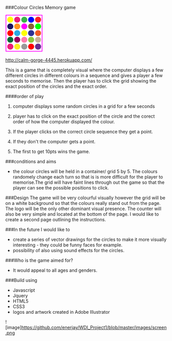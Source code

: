 ###Colour Circles Memory game

![image](https://github.com/enerjay/WDI_Project1/blob/master/images/colour_game_logo_small.png)

http://calm-gorge-4445.herokuapp.com/

This is a game that is completely visual where the computer displays a few different circles in different colours in a sequence and gives a player a few seconds to memorise. Then the player has to click the grid showing the exact position of the circles and the exact order.

####order of play

1. computer displays some random circles in a grid for a few seconds

2. player has to click on the exact position of the circle and the corect order of how the computer displayed the colour.

3. If the player clicks on the correct circle sequence they get a point.

4. If they don't the computer gets a point.

5. The first to get 10pts wins the game. 

###conditions and aims 
- the colour circles will be held in a container/ grid 5 by 5. The colours randomely change each turn so that is is more difficult for the player to memorise.The grid will have faint lines through out the game so that the player can see the possible positions to click.

###Design
The game will be very colourful visually however the grid will be on a white background so that the colours really stand out from the page. The logo will be the only other dominant visual presence. The counter will also be very simple and located at the bottom of the page. I would like to create a second page outlining the instructions.   


###In the future I would like to
- create a series of vector drawings for the circles to make it more visually interesting  - they could be funny faces for example.
- possibility of also using sound effects for the circles. 

###Who is the game aimed for?
- It would appeal to all ages and genders.

###Build using

- Javascript
- Jquery
- HTML5
- CSS3
- logos and artwork created in Adobe Illustrator 

![image]https://github.com/enerjay/WDI_Project1/blob/master/images/screen.png

